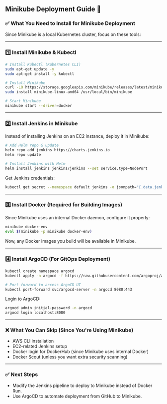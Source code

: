 ## Minikube Deployment Guide 🚀

### ✅ What You Need to Install for Minikube Deployment

Since Minikube is a local Kubernetes cluster, focus on these tools:

---

### 1️⃣ Install Minikube & Kubectl

```sh
# Install Kubectl (Kubernetes CLI)
sudo apt-get update -y
sudo apt-get install -y kubectl

# Install Minikube
curl -LO https://storage.googleapis.com/minikube/releases/latest/minikube-linux-amd64
sudo install minikube-linux-amd64 /usr/local/bin/minikube

# Start Minikube
minikube start --driver=docker
```

---

### 2️⃣ Install Jenkins in Minikube

Instead of installing Jenkins on an EC2 instance, deploy it in Minikube:

```sh
# Add Helm repo & update
helm repo add jenkins https://charts.jenkins.io
helm repo update

# Install Jenkins with Helm
helm install jenkins jenkins/jenkins --set service.type=NodePort
```

Get Jenkins credentials:

```sh
kubectl get secret --namespace default jenkins -o jsonpath="{.data.jenkins-admin-password}" | base64 --decode
```

---

### 3️⃣ Install Docker (Required for Building Images)

Since Minikube uses an internal Docker daemon, configure it properly:

```sh
minikube docker-env
eval $(minikube -p minikube docker-env)
```

Now, any Docker images you build will be available in Minikube.

---

### 4️⃣ Install ArgoCD (For GitOps Deployment)

```sh
kubectl create namespace argocd
kubectl apply -n argocd -f https://raw.githubusercontent.com/argoproj/argo-cd/stable/manifests/install.yaml

# Port forward to access ArgoCD UI
kubectl port-forward svc/argocd-server -n argocd 8080:443
```

Login to ArgoCD:

```sh
argocd admin initial-password -n argocd
argocd login localhost:8080
```

---

### ❌ What You Can Skip (Since You're Using Minikube)

- AWS CLI installation
- EC2-related Jenkins setup
- Docker login for DockerHub (since Minikube uses internal Docker)
- Docker Scout (unless you want extra security scanning)

---

### ✅ Next Steps

- Modify the Jenkins pipeline to deploy to Minikube instead of Docker Run.
- Use ArgoCD to automate deployment from GitHub to Minikube.
